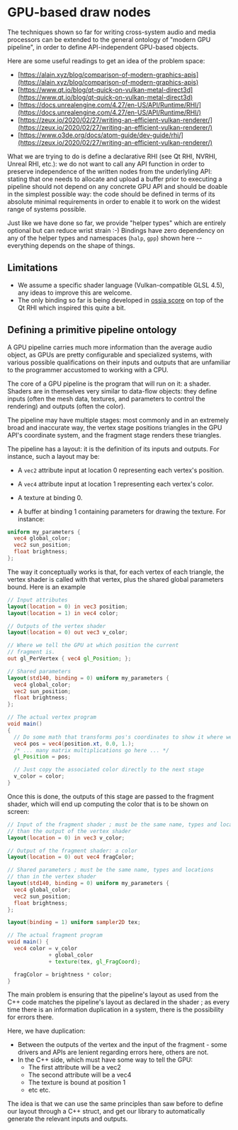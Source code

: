 # GPU-based draw nodes

The techniques shown so far for writing cross-system audio and media processors can be extended to the general ontology of "modern GPU pipeline", 
in order to define API-independent GPU-based objects.

Here are some useful readings to get an idea of the problem space: 

- [https://alain.xyz/blog/comparison-of-modern-graphics-apis](https://alain.xyz/blog/comparison-of-modern-graphics-apis)
- [https://www.qt.io/blog/qt-quick-on-vulkan-metal-direct3d](https://www.qt.io/blog/qt-quick-on-vulkan-metal-direct3d)
- [https://docs.unrealengine.com/4.27/en-US/API/Runtime/RHI/](https://docs.unrealengine.com/4.27/en-US/API/Runtime/RHI/)
- [https://zeux.io/2020/02/27/writing-an-efficient-vulkan-renderer/](https://zeux.io/2020/02/27/writing-an-efficient-vulkan-renderer/)
- [https://www.o3de.org/docs/atom-guide/dev-guide/rhi/](https://zeux.io/2020/02/27/writing-an-efficient-vulkan-renderer/)

What we are trying to do is define a declarative RHI (see Qt RHI, NVRHI, Unreal RHI, etc.): we do not want to call any API function 
in order to preserve independence of the written nodes from the underlyling API: stating that one needs to allocate and upload a buffer prior to executing 
a pipeline should not depend on any concrete GPU API and should be doable in the simplest possible way: the code 
should be defined in terms of its absolute minimal requirements in order to enable it to work on the widest range of systems possible.

Just like we have done so far, we provide "helper types" which are entirely optional but can reduce wrist strain :-)
Bindings have zero dependency on any of the helper types and namespaces (`halp`, `gpp`) shown here -- everything depends on the shape of things.

## Limitations
- We assume a specific shader language (Vulkan-compatible GLSL 4.5), any ideas to improve this are welcome.
- The only binding so far is being developed in [ossia score](https://ossia.io) on top of the Qt RHI which inspired this quite a bit.

## Defining a primitive pipeline ontology

A GPU pipeline carries much more information than the average audio object, as GPUs are pretty configurable and specialized systems, with various possible qualifications on their inputs and outputs that are unfamiliar to the programmer accustomed to working with a CPU.

The core of a GPU pipeline is the program that will run on it: a shader. Shaders are in themselves very similar to data-flow objects: they define inputs (often the mesh data, textures, and parameters to control the rendering) and outputs (often the color). 

The pipeline may have multiple stages: most commonly and in an extremely broad and inaccurate way, the vertex stage positions triangles in the GPU API's coordinate system, and the fragment stage renders these triangles.

The pipeline has a layout: it is the definition of its inputs and outputs. For instance, such a layout may be:

- A `vec2` attribute input at location 0 representing each vertex's position.
- A `vec4` attribute input at location 1 representing each vertex's color.

- A texture at binding 0.
- A buffer at binding 1 containing parameters for drawing the texture. For instance:

```glsl
uniform my_parameters {
  vec4 global_color;
  vec2 sun_position;
  float brightness;
};
```

The way it conceptually works is that, for each vertex of each triangle, the vertex shader is called with that vertex, plus the shared global parameters bound. Here is an example

```glsl
// Input attributes
layout(location = 0) in vec3 position;
layout(location = 1) in vec4 color;

// Outputs of the vertex shader
layout(location = 0) out vec3 v_color;

// Where we tell the GPU at which position the current 
// fragment is.
out gl_PerVertex { vec4 gl_Position; };

// Shared parameters
layout(std140, binding = 0) uniform my_parameters {
  vec4 global_color;
  vec2 sun_position;
  float brightness;
};

// The actual vertex program
void main() 
{
  // Do some math that transforms pos's coordinates to show it where we want.
  vec4 pos = vec4(position.xt, 0.0, 1.);
  /* ... many matrix multiplications go here ... */
  gl_Position = pos;

  // Just copy the associated color directly to the next stage
  v_color = color;
}
```

Once this is done, the outputs of this stage are passed to the fragment shader, which 
will end up computing the color that is to be shown on screen: 

```glsl
// Input of the fragment shader ; must be the same name, types and locations
// than the output of the vertex shader
layout(location = 0) in vec3 v_color;

// Output of the fragment shader: a color
layout(location = 0) out vec4 fragColor;

// Shared parameters ; must be the same name, types and locations
// than in the vertex shader
layout(std140, binding = 0) uniform my_parameters {
  vec4 global_color;
  vec2 sun_position;
  float brightness;
};

layout(binding = 1) uniform sampler2D tex;

// The actual fragment program
void main() {
  vec4 color = v_color
             + global_color
             + texture(tex, gl_FragCoord);

  fragColor = brightness * color;
}
```

The main problem is ensuring that the pipeline's layout as used from the C++ code matches the pipeline's layout as declared in the shader ; as every time there is an information duplication in a system, there is the possibility for errors there.

Here, we have duplication: 

- Between the outputs of the vertex and the input of the fragment - some drivers and APIs are lenient regarding errors here, others are not.
- In the C++ side, which must have some way to tell the GPU:
  * The first attribute  will be a vec2
  * The second attribute will be a vec4
  * The texture is bound at position 1
  * etc etc.

The idea is that we can use the same principles than saw before to define our layout through a C++ struct, and get our library to automatically generate the relevant inputs and outputs.